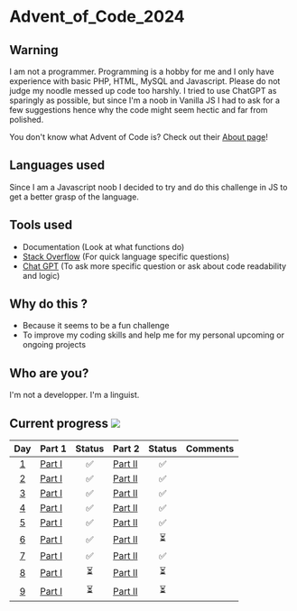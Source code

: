 # Advent_of_Code_2024

## Warning

I am not a programmer. Programming is a hobby for me and I only have experience with basic PHP, HTML, MySQL and Javascript. Please do not judge my noodle messed up code too harshly. I tried to use ChatGPT as sparingly as possible, but since I'm a noob in Vanilla JS I had to ask for a few suggestions hence why the code might seem hectic and far from polished.

You don't know what Advent of Code is? Check out their [About page](https://adventofcode.com/2024/about)!

## Languages used

Since I am a Javascript noob I decided to try and do this challenge in JS to get a better grasp of the language.

## Tools used

- Documentation (Look at what functions do)
- [Stack Overflow](https://stackoverflow.com/) (For quick language specific questions)
- [Chat GPT](https://chat.openai.com/) (To ask more specific question or ask about code readability and logic)

## Why do this ?

- Because it seems to be a fun challenge
- To improve my coding skills and help me for my personal upcoming or ongoing projects

## Who are you?

I'm not a developper. I'm a linguist.

## Current progress ![](https://geps.dev/progress/26)

|     Day     | Part 1                      | Status | Part 2                       | Status | Comments |
| :---------: | :-------------------------- | :----: | ---------------------------- | :----: | :------- |
| [1](Day_01) | [Part I](Day_01/part1.html) |   ✅   | [Part II](Day_01/part2.html) |   ✅   |          |
| [2](Day_02) | [Part I](Day_02/part1.html) |   ✅   | [Part II](Day_02/part2.html) |   ✅   |          |
| [3](Day_03) | [Part I](Day_03/part1.html) |   ✅   | [Part II](Day_03/part2.html) |   ✅   |          |
| [4](Day_04) | [Part I](Day_04/part1.html) |   ✅   | [Part II](Day_04/part2.html) |   ✅   |          |
| [5](Day_05) | [Part I](Day_05/part1.html) |   ✅   | [Part II](Day_05/part2.html) |   ✅   |          |
| [6](Day_06) | [Part I](Day_06/part1.html) |   ✅   | [Part II](Day_06/part2.html) |   ⏳   |          |
| [7](Day_07) | [Part I](Day_07/part1.html) |   ✅   | [Part II](Day_07/part2.html) |   ✅   |          |
| [8](Day_08) | [Part I](Day_08/part1.html) |   ⏳   | [Part II](Day_08/part2.html) |   ⏳   |          |
| [9](Day_09) | [Part I](Day_09/part1.html) |   ⏳   | [Part II](Day_09/part2.html) |   ⏳   |          |

